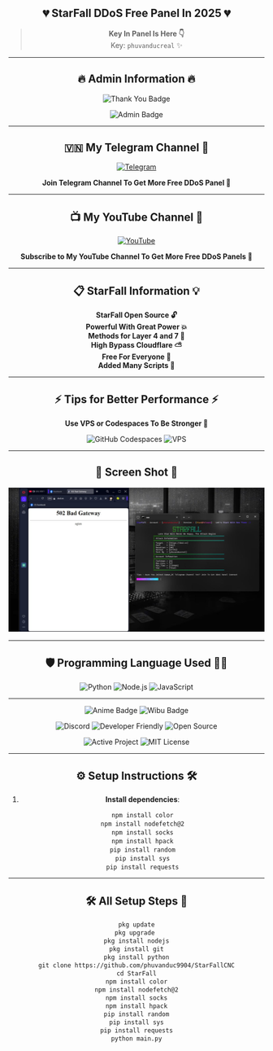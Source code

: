 <div align="center">

## 💔 **StarFall DDoS Free Panel In 2025** 💔
> **Key In Panel Is Here 👇**  
> Key: `phuvanducreal` ✨

---

## 🔥 **Admin Information** 🔥

<p align="center">
    <img src="https://img.shields.io/badge/StarFall 💔-purple?style=for-the-badge&logo=thank-you&logoColor=white" alt="Thank You Badge">
</p>

<p align="center">
    <img src="https://img.shields.io/badge/Founder-PhuVanDuc-blue?style=for-the-badge&logo=github&logoColor=white" alt="Admin Badge">
</p>

---

## 🇻🇳 **My Telegram Channel** 📱
<p align="center">
  <a href="https://t.me/+UTE4B-tDP945ZDU1">
    <img src="https://img.shields.io/badge/Telegram-Join%20Now-blue?logo=telegram&logoColor=white&style=for-the-badge" alt="Telegram">
  </a>
  <p align="center">
    <strong>Join Telegram Channel To Get More Free DDoS Panel 🚀</strong>
  </p>
</p>

---

## 📺 **My YouTube Channel** 🎥  
<p align="center">
  <a href="https://www.youtube.com/@phuvanducreal">
    <img src="https://img.shields.io/badge/YouTube-PhuVanDucReal-red?logo=youtube&logoColor=white&style=for-the-badge" alt="YouTube">
  </a>
  <p align="center">  
    <strong>Subscribe to My YouTube Channel To Get More Free DDoS Panels 💠</strong>
  </p>
</p>

---

## 📋 **StarFall Information** 💡
<p align="center">
  <strong>StarFall Open Source 🔓</strong><br>
  <strong>Powerful With Great Power 💥</strong><br>
  <strong>Methods for Layer 4 and 7 🔧</strong><br>
  <strong>High Bypass Cloudflare ⛅</strong><br>
  <strong>Free For Everyone 💸</strong><br>
  <strong>Added Many Scripts 📝</strong><br>
</p>

---

## ⚡ **Tips for Better Performance** ⚡  
<p align="center">
  <strong>Use VPS or Codespaces To Be Stronger 💪</strong>
</p>

<p align="center">
    <img src="https://img.shields.io/badge/GitHub%20Codespaces-Enabled-blue?logo=github&logoColor=white&style=for-the-badge" alt="GitHub Codespaces">
    <img src="https://img.shields.io/badge/VPS-Recommended-red?style=for-the-badge" alt="VPS">
</p>

---

## 📸 **Screen Shot** 📸
<p align="center">
  <img src="IMG_20250115_123339_362.jpg" alt="Screen Shot">
</p>

---

## 🛡️ **Programming Language Used** 👨‍💻

<p align="center">
    <img src="https://img.shields.io/badge/python-3.12-blue?logo=python&logoColor=white&style=for-the-badge" alt="Python">
    <img src="https://img.shields.io/badge/node.js-16.x-green?logo=nodedotjs&logoColor=white&style=for-the-badge" alt="Node.js">    
    <img src="https://img.shields.io/badge/JavaScript-ES6-yellow?logo=javascript&logoColor=white&style=for-the-badge" alt="JavaScript">
</p>

---

<p align="center">
  <img src="https://img.shields.io/badge/Anime-Fans%20United-yellow?logo=anime&logoColor=white&style=for-the-badge" alt="Anime Badge">
  <img src="https://img.shields.io/badge/Wibu-Confirmed-blue?logo=anime&logoColor=white&style=for-the-badge" alt="Wibu Badge">
</p>

<p align="center">
  <img src="https://img.shields.io/badge/Support%20Community-Join%20Us-orange?logo=discord&logoColor=white&style=for-the-badge" alt="Discord">
  <img src="https://img.shields.io/badge/Developer-Friendly-green?logo=github&logoColor=white&style=for-the-badge" alt="Developer Friendly">
  <img src="https://img.shields.io/badge/Open%20Source-True-red?logo=open-source&logoColor=white&style=for-the-badge" alt="Open Source">
</p>

<p align="center">
  <img src="https://img.shields.io/badge/Project%20Status-Active-brightgreen?style=for-the-badge" alt="Active Project">
  <img src="https://img.shields.io/badge/License-MIT-blue?style=for-the-badge" alt="MIT License">
</p>

---

## ⚙️ **Setup Instructions** 🛠️

1. **Install dependencies**:
    ```sh
    npm install color
    npm install nodefetch@2
    npm install socks
    npm install hpack
    pip install random
    pip install sys
    pip install requests
    ```

---

## 🛠 **All Setup Steps** 🔧

```xD
pkg update
pkg upgrade 
pkg install nodejs
pkg install git
pkg install python
git clone https://github.com/phuvanduc9904/StarFallCNC
cd StarFall
npm install color
npm install nodefetch@2
npm install socks
npm install hpack
pip install random
pip install sys
pip install requests
python main.py
